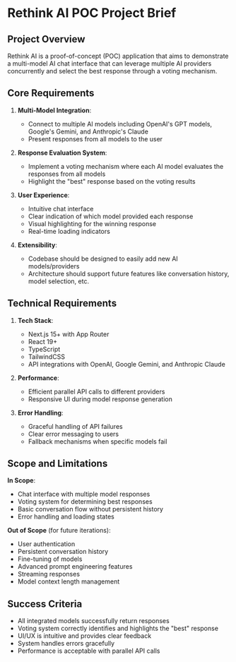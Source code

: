 # Rethink AI POC Project Brief

## Project Overview
Rethink AI is a proof-of-concept (POC) application that aims to demonstrate a multi-model AI chat interface that can leverage multiple AI providers concurrently and select the best response through a voting mechanism.

## Core Requirements

1. **Multi-Model Integration**:
   - Connect to multiple AI models including OpenAI's GPT models, Google's Gemini, and Anthropic's Claude
   - Present responses from all models to the user

2. **Response Evaluation System**:
   - Implement a voting mechanism where each AI model evaluates the responses from all models
   - Highlight the "best" response based on the voting results

3. **User Experience**:
   - Intuitive chat interface
   - Clear indication of which model provided each response
   - Visual highlighting for the winning response
   - Real-time loading indicators

4. **Extensibility**:
   - Codebase should be designed to easily add new AI models/providers
   - Architecture should support future features like conversation history, model selection, etc.

## Technical Requirements

1. **Tech Stack**:
   - Next.js 15+ with App Router
   - React 19+
   - TypeScript
   - TailwindCSS
   - API integrations with OpenAI, Google Gemini, and Anthropic Claude

2. **Performance**:
   - Efficient parallel API calls to different providers
   - Responsive UI during model response generation

3. **Error Handling**:
   - Graceful handling of API failures
   - Clear error messaging to users
   - Fallback mechanisms when specific models fail

## Scope and Limitations

**In Scope**:
- Chat interface with multiple model responses
- Voting system for determining best responses
- Basic conversation flow without persistent history
- Error handling and loading states

**Out of Scope** (for future iterations):
- User authentication
- Persistent conversation history
- Fine-tuning of models
- Advanced prompt engineering features
- Streaming responses
- Model context length management

## Success Criteria
- All integrated models successfully return responses
- Voting system correctly identifies and highlights the "best" response
- UI/UX is intuitive and provides clear feedback
- System handles errors gracefully
- Performance is acceptable with parallel API calls
